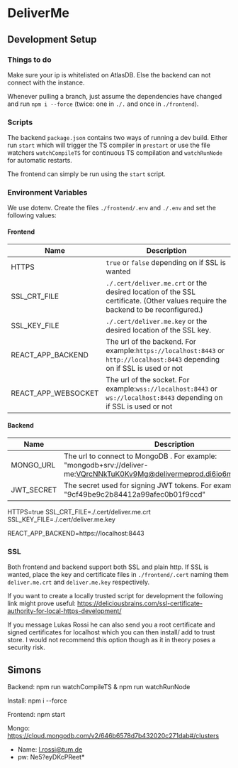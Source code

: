 # DeliverMe

## Development Setup

### Things to do

Make sure your ip is whitelisted on AtlasDB. Else the backend can not connect with the instance.

Whenever pulling a branch, just assume the dependencies have changed and run `npm i --force` (twice: one in `./.` and once in `./frontend`).

### Scripts

The backend `package.json` contains two ways of running a dev build.
Either run `start` which will trigger the TS compiler in `prestart` or
use the file watchers `watchCompileTS` for continuous TS compilation and `watchRunNode`
for automatic restarts.

The frontend can simply be run using the `start` script.

### Environment Variables

We use dotenv. Create the files `./frontend/.env` and  `./.env` and set the following values:

#### Frontend

| Name                | Description                                                                                                                       |
| ------------------- | --------------------------------------------------------------------------------------------------------------------------------- |
| HTTPS               | `true` or `false` depending on if SSL is wanted                                                                               |
| SSL_CRT_FILE        | `./.cert/deliver.me.crt` or the desired location of the SSL certificate. (Other values require the backend to be reconfigured.) |
| SSL_KEY_FILE        | `./.cert/deliver.me.key` or the desired location of the SSL key.                                                                |
| REACT_APP_BACKEND   | The url of the backend. For example:`https://localhost:8443` or `http://localhost:8443` depending on if SSL is used or not    |
| REACT_APP_WEBSOCKET | The url of the socket. For example:`wss://localhost:8443` or `ws://localhost:8443` depending on if SSL is used or not         |

#### Backend

| Name       | Description                                                                                                                 |
| ---------- | --------------------------------------------------------------------------------------------------------------------------- |
| MONGO_URL  | The url to connect to MongoDB . For example: "mongodb+srv://deliver-me:VQrcNNkTuK0Kv9Mg@delivermeprod.di6io6m.mongodb.net/" |
| JWT_SECRET | The secret used for signing JWT tokens. For example: "9cf49be9c2b84412a99afec0b01f9ccd"                                     |

HTTPS=true
SSL_CRT_FILE=./.cert/deliver.me.crt
SSL_KEY_FILE=./.cert/deliver.me.key

REACT_APP_BACKEND=https://localhost:8443

### SSL

Both frontend and backend support both SSL and plain http.
If SSL is wanted, place the key and certificate files in `./frontend/.cert` naming them
`deliver.me.crt` and `deliver.me.key` respectively.

If you want to create a locally trusted script for development the following link might prove useful:
https://deliciousbrains.com/ssl-certificate-authority-for-local-https-development/

If you message Lukas Rossi he can also send you a root certificate and signed certificates for localhost which you can then install/ add to trust store.
I would not recommend this option though as it in theory poses a security risk.

## Simons

Backend: npm run watchCompileTS & npm run watchRunNode

Install: npm i --force

Frontend: npm start 

Mongo: https://cloud.mongodb.com/v2/646b6578d7b432020c271dab#/clusters

- Name: l.rossi@tum.de
- pw: Ne5?eyDKcPReet*
